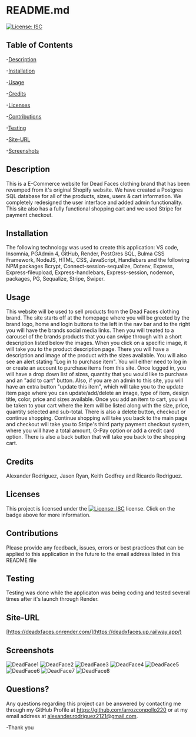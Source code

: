 
  # README.md
  
 [![License: ISC](https://img.shields.io/badge/License-ISC-blue.svg)](https://opensource.org/licenses/ISC)
  ## Table of Contents
  
 -[Description](#Description)
  
 -[Installation](#Installation)
  
 -[Usage](#Usage)
  
 -[Credits](#Credits)
  
 -[Licenses](#Licenses)
  
 -[Contributions](#Contributions)
  
 -[Testing](#Testing)
  
 -[Site-URL](#Site-URL)
  
 -[Screenshots](#Screenshots)

  ## Description
  This is a E-Commerce website for Dead Faces clothing brand that has been revamped from it's original Shopify website. We have created a Postgres SQL database for all of the products, sizes, users & cart information. We completely redesigned the user interface and added admin functionality. This site also has a fully functional shopping cart and we used Stripe for payment checkout.

  ## Installation
  The following technology was used to create this application: VS code, Insomnia, PGAdmin 4, GitHub, Render, PostGres SQL, Bulma CSS Framework, NodeJS, HTML, CSS, JavaScript, Handlebars and the following NPM packages Bcrypt, Connect-session-sequalize, Dotenv, Express, Express-fileupload, Express-handlebars, Express-session, nodemon, packages, PG, Sequalize, Stripe, Swiper.

  ## Usage
  This website will be used to sell products from the Dead Faces clothing brand. The site starts off at the homepage where you will be greeted by the brand logo, home and login buttons to the left in the nav bar and to the right you will have the brands social media links. Then you will treated to a carousel of the brands products that you can swipe through with a short description listed below the images. When you click on a specific image, it will take you to the product description page. There you will have a description and image of the product with the sizes available. You will also see an alert stating "Log in to purchase item". You will either need to log in or create an account to purchase items from this site. Once logged in, you will have a drop down list of sizes, quantity that you would like to purchase and an "add to cart" button. Also, if you are an admin to this site, you will have an extra button "update this item", which will take you to the update item page where you can update/add/delete an image, type of item, design title, color, price and sizes available. Once you add an item to cart, you will be taken to your cart where the item will be listed along with the size, price, quantity selected and sub-total. There is also a delete button, checkout or continue shopping. Continue shopping will take you back to the main page and checkout will take you to Stripe's third party payment checkout system, where you will have a total amount, G-Pay option or add a credit card option. There is also a back button that will take you back to the shopping cart.

  ## Credits
  Alexander Rodriguez, Jason Ryan, Keith Godfrey and Ricardo Rodriguez.

  ## Licenses
  This project is licensed under the [![License: ISC](https://img.shields.io/badge/License-ISC-blue.svg)](https://opensource.org/licenses/ISC) license. Click on the badge above for more information.

  ## Contributions
  Please provide any feedback, issues, errors or best practices that can be applied to this application in the future to the email address listed in this README file

  ## Testing
  Testing was done while the applicaton was being coding and tested several times after it's launch through Render.

  ## Site-URL
  [https://deadxfaces.onrender.com/](https://deadxfaces.up.railway.app/)

  ## Screenshots
![DeadFace1](https://github.com/user-attachments/assets/a609dc31-d26b-4543-b375-960ed4d9be43)
![DeadFace2](https://github.com/user-attachments/assets/f62605fe-a5af-4776-af37-f71732da8fe5)
![DeadFace3](https://github.com/user-attachments/assets/405fe08b-cb56-40d8-ba1f-e6844696969d)
![DeadFace4](https://github.com/user-attachments/assets/47d9e3ba-a909-4fc4-8f39-71d9cf8d111e)
![DeadFace5](https://github.com/user-attachments/assets/2f10e883-a8f9-4d22-ac2b-bc12a9400beb)
![DeadFace6](https://github.com/user-attachments/assets/bf7e42b7-ae80-414d-b1ca-5cad98a2766e)
![DeadFace7](https://github.com/user-attachments/assets/6f96ff1b-a5f6-4705-87b7-0d0fae56d911)
![DeadFace8](https://github.com/user-attachments/assets/62937c3f-e7a6-46c0-9b83-ddca1a7c5438)


  ## Questions?
  Any questions regarding this project can be answered by contacting me through my GitHub Profile at https://github.com/arrozconpollo220 or at my email address at alexander.rodriguez2121@gmail.com. 

  -Thank you

